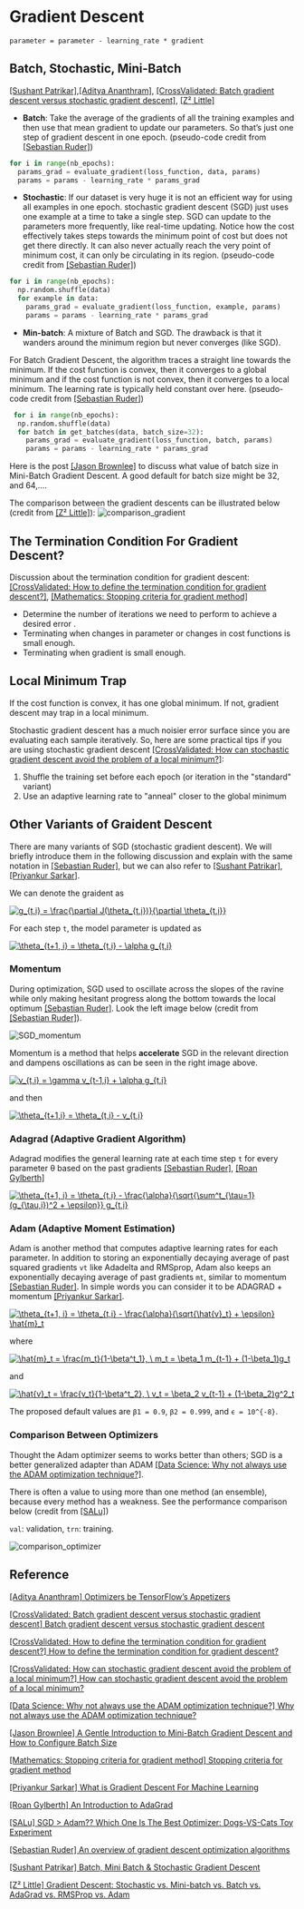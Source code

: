 
# Gradient Descent 

```
parameter = parameter - learning_rate * gradient
```

## Batch, Stochastic, Mini-Batch 

[[Sushant Patrikar]][Batch, Mini Batch & Stochastic Gradient Descent],[[Aditya Ananthram]][Optimizers be TensorFlow’s Appetizers], [[CrossValidated: Batch gradient descent versus stochastic gradient descent]][Batch gradient descent versus stochastic gradient descent], [[Z² Little]][Gradient Descent: Stochastic vs. Mini-batch vs. Batch vs. AdaGrad vs. RMSProp vs. Adam]

* **Batch**: Take the average of the gradients of all the training examples and then use that mean gradient to update our parameters. So that’s just one step of gradient descent in one epoch. (pseudo-code credit from [[Sebastian Ruder]][An overview of gradient descent optimization algorithms])

```Python
for i in range(nb_epochs):
  params_grad = evaluate_gradient(loss_function, data, params)
  params = params - learning_rate * params_grad
```

* **Stochastic**: If our dataset is very huge it is not an efficient way for using all examples in one epoch. stochastic gradient descent (SGD) just uses one example at a time to take a single step. SGD can update to the parameters more frequently, like real-time updating. Notice how the cost effectively takes steps towards the minimum point of cost but does not get there directly. It can also never actually reach the very point of minimum cost, it can only be circulating in its region. (pseudo-code credit from [[Sebastian Ruder]][An overview of gradient descent optimization algorithms])

```Python
for i in range(nb_epochs):
  np.random.shuffle(data)
  for example in data:
    params_grad = evaluate_gradient(loss_function, example, params)
    params = params - learning_rate * params_grad
```

* **Min-batch**: A mixture of Batch and SGD. The drawback is that it wanders around the minimum region but never converges (like SGD).

For Batch Gradient Descent, the algorithm traces a straight line towards the minimum. If the cost function is convex, then it converges to a global minimum and if the cost function is not convex, then it converges to a local minimum. The learning rate is typically held constant over here. (pseudo-code credit from [[Sebastian Ruder]][An overview of gradient descent optimization algorithms])

```Python
 for i in range(nb_epochs):
  np.random.shuffle(data)
  for batch in get_batches(data, batch_size=32):
    params_grad = evaluate_gradient(loss_function, batch, params)
    params = params - learning_rate * params_grad

```


Here is the post [[Jason Brownlee]][A Gentle Introduction to Mini-Batch Gradient Descent and How to Configure Batch Size] to discuss what value of batch size in Mini-Batch Gradient Descent. A good default for batch size might be 32, and 64,.... 

The comparison between the gradient descents can be illustrated below (credit from [[Z² Little]][Gradient Descent: Stochastic vs. Mini-batch vs. Batch vs. AdaGrad vs. RMSProp vs. Adam]):
![comparison_gradient](images/gradient_comparison.png)



## The Termination Condition For Gradient Descent?


Discussion about the termination condition for gradient descent: [[CrossValidated: How to define the termination condition for gradient descent?]][How can stochastic gradient descent avoid the problem of a local minimum?], [[Mathematics: Stopping criteria for gradient method]][Stopping criteria for gradient method]

* Determine the number of iterations we need to perform to achieve a desired error .
* Terminating when changes in parameter or changes in cost functions is small enough. 
* Terminating when gradient is small enough.


## Local Minimum Trap

If the cost function is convex, it has one global minimum. If not, gradient descent may trap in a local minimum.

Stochastic gradient descent has a much noisier error surface since you are evaluating each sample iteratively. So, here are some practical tips if you are using stochastic gradient descent [[CrossValidated: How can stochastic gradient descent avoid the problem of a local minimum?]][How can stochastic gradient descent avoid the problem of a local minimum?]:

1. Shuffle the training set before each epoch (or iteration in the "standard" variant)
2. Use an adaptive learning rate to "anneal" closer to the global minimum


## Other Variants of Graident Descent

There are many variants of SGD (stochastic gradient descent). We will briefly introduce them in the following discussion and explain with the same notation in [[Sebastian Ruder]][An overview of gradient descent optimization algorithms], but we can also refer to [[Sushant Patrikar]][Batch, Mini Batch & Stochastic Gradient Descent], [[Priyankur Sarkar]][What is Gradient Descent For Machine Learning].

We can denote the graident as

<a href="https://www.codecogs.com/eqnedit.php?latex=g_{t,i}&space;=&space;\frac{\partial&space;J(\theta_{t,i})}{\partial&space;\theta_{t,i}}" target="_blank"><img src="https://latex.codecogs.com/gif.latex?g_{t,i}&space;=&space;\frac{\partial&space;J(\theta_{t,i})}{\partial&space;\theta_{t,i}}" title="g_{t,i} = \frac{\partial J(\theta_{t,i})}{\partial \theta_{t,i}}" /></a>

For each step `t`, the model parameter is updated as

<a href="https://www.codecogs.com/eqnedit.php?latex=\theta_{t&plus;1,&space;i}&space;=&space;\theta_{t,i}&space;-&space;\alpha&space;g_{t,i}" target="_blank"><img src="https://latex.codecogs.com/gif.latex?\theta_{t&plus;1,&space;i}&space;=&space;\theta_{t,i}&space;-&space;\alpha&space;g_{t,i}" title="\theta_{t+1, i} = \theta_{t,i} - \alpha g_{t,i}" /></a>

### Momentum

During optimization, SGD used to oscillate across the slopes of the ravine while only making hesitant progress along the bottom towards the local optimum [[Sebastian Ruder]][An overview of gradient descent optimization algorithms]. Look the left image below (credit from [[Sebastian Ruder]][An overview of gradient descent optimization algorithms]). 

![SGD_momentum](images/SGD_momentum.png)

Momentum is a method that helps **accelerate** SGD in the relevant direction and dampens oscillations as can be seen in the right image above. 

<a href="https://www.codecogs.com/eqnedit.php?latex=v_{t,i}&space;=&space;\gamma&space;v_{t-1,i}&space;&plus;&space;\alpha&space;g_{t,i}" target="_blank"><img src="https://latex.codecogs.com/gif.latex?v_{t,i}&space;=&space;\gamma&space;v_{t-1,i}&space;&plus;&space;\alpha&space;g_{t,i}" title="v_{t,i} = \gamma v_{t-1,i} + \alpha g_{t,i}" /></a>

and then

<a href="https://www.codecogs.com/eqnedit.php?latex=\theta_{t&plus;1,i}&space;=&space;\theta_{t,i}&space;-&space;v_{t,i}" target="_blank"><img src="https://latex.codecogs.com/gif.latex?\theta_{t&plus;1,i}&space;=&space;\theta_{t,i}&space;-&space;v_{t,i}" title="\theta_{t+1,i} = \theta_{t,i} - v_{t,i}" /></a>



### Adagrad (Adaptive Gradient Algorithm)

Adagrad modifies the general learning rate at each time step `t` for every parameter θ based on the past gradients [[Sebastian Ruder]][An overview of gradient descent optimization algorithms], [[Roan Gylberth]][An Introduction to AdaGrad]

<a href="https://www.codecogs.com/eqnedit.php?latex=\theta_{t&plus;1,&space;i}&space;=&space;\theta_{t,i}&space;-&space;\frac{\alpha}{\sqrt{\sum^t_{\tau=1}(g_{\tau,i})^2&space;&plus;&space;\epsilon}}&space;g_{t,i}" target="_blank"><img src="https://latex.codecogs.com/gif.latex?\theta_{t&plus;1,&space;i}&space;=&space;\theta_{t,i}&space;-&space;\frac{\alpha}{\sqrt{\sum^t_{\tau=1}(g_{\tau,i})^2&space;&plus;&space;\epsilon}}&space;g_{t,i}" title="\theta_{t+1, i} = \theta_{t,i} - \frac{\alpha}{\sqrt{\sum^t_{\tau=1}(g_{\tau,i})^2 + \epsilon}} g_{t,i}" /></a>

### Adam (Adaptive Moment Estimation)

Adam is another method that computes adaptive learning rates for each parameter. In addition to storing an exponentially decaying average of past squared gradients `vt` like Adadelta and RMSprop, Adam also keeps an exponentially decaying average of past gradients `mt`, similar to momentum [[Sebastian Ruder]][An overview of gradient descent optimization algorithms].  In simple words you can consider it to be ADAGRAD + momentum [[Priyankur Sarkar]][What is Gradient Descent For Machine Learning].

<a href="https://www.codecogs.com/eqnedit.php?latex=\theta_{t&plus;1,&space;i}&space;=&space;\theta_{t,i}&space;-&space;\frac{\alpha}{\sqrt{\hat{v}_t}&space;&plus;&space;\epsilon}&space;\hat{m}_t" target="_blank"><img src="https://latex.codecogs.com/gif.latex?\theta_{t&plus;1,&space;i}&space;=&space;\theta_{t,i}&space;-&space;\frac{\alpha}{\sqrt{\hat{v}_t}&space;&plus;&space;\epsilon}&space;\hat{m}_t" title="\theta_{t+1, i} = \theta_{t,i} - \frac{\alpha}{\sqrt{\hat{v}_t} + \epsilon} \hat{m}_t" /></a>

where 

<a href="https://www.codecogs.com/eqnedit.php?latex=\hat{m}_t&space;=&space;\frac{m_t}{1-\beta^t_1},&space;\&space;m_t&space;=&space;\beta_1&space;m_{t-1}&space;&plus;&space;(1-\beta_1)g_t" target="_blank"><img src="https://latex.codecogs.com/gif.latex?\hat{m}_t&space;=&space;\frac{m_t}{1-\beta^t_1},&space;\&space;m_t&space;=&space;\beta_1&space;m_{t-1}&space;&plus;&space;(1-\beta_1)g_t" title="\hat{m}_t = \frac{m_t}{1-\beta^t_1}, \ m_t = \beta_1 m_{t-1} + (1-\beta_1)g_t" /></a>

and 

<a href="https://www.codecogs.com/eqnedit.php?latex=\hat{v}_t&space;=&space;\frac{v_t}{1-\beta^t_2},&space;\&space;v_t&space;=&space;\beta_2&space;v_{t-1}&space;&plus;&space;(1-\beta_2)g^2_t" target="_blank"><img src="https://latex.codecogs.com/gif.latex?\hat{v}_t&space;=&space;\frac{v_t}{1-\beta^t_2},&space;\&space;v_t&space;=&space;\beta_2&space;v_{t-1}&space;&plus;&space;(1-\beta_2)g^2_t" title="\hat{v}_t = \frac{v_t}{1-\beta^t_2}, \ v_t = \beta_2 v_{t-1} + (1-\beta_2)g^2_t" /></a>

The proposed default values are `β1 = 0.9`, `β2 = 0.999`, and `ϵ = 10^{-8}`.


### Comparison Between Optimizers

Thought the Adam optimizer seems to works better than others; SGD is a better generalized adapter than ADAM [[Data Science: Why not always use the ADAM optimization technique?]][Why not always use the ADAM optimization technique?].

There is often a value to using more than one method (an ensemble), because every method has a weakness. See the performance comparison below (credit from [[SALu]][SGD > Adam?? Which One Is The Best Optimizer: Dogs-VS-Cats Toy Experiment])

`val`: validation, `trn`: training.

![comparison_optimizer](images/comparison_optimizer.png)

## Reference



[Optimizers be TensorFlow’s Appetizers]: https://towardsdatascience.com/optimizers-be-deeps-appetizers-511f3706aa67
[[Aditya Ananthram] Optimizers be TensorFlow’s Appetizers](https://towardsdatascience.com/optimizers-be-deeps-appetizers-511f3706aa67)


[Batch gradient descent versus stochastic gradient descent]: https://stats.stackexchange.com/questions/49528/batch-gradient-descent-versus-stochastic-gradient-descent
[[CrossValidated: Batch gradient descent versus stochastic gradient descent] Batch gradient descent versus stochastic gradient descent](https://stats.stackexchange.com/questions/49528/batch-gradient-descent-versus-stochastic-gradient-descent)


[How to define the termination condition for gradient descent?]: https://stats.stackexchange.com/questions/33136/how-to-define-the-termination-condition-for-gradient-descent
[[CrossValidated: How to define the termination condition for gradient descent?] How to define the termination condition for gradient descent?](https://stats.stackexchange.com/questions/33136/how-to-define-the-termination-condition-for-gradient-descent)


[How can stochastic gradient descent avoid the problem of a local minimum?]: https://stats.stackexchange.com/questions/90874/how-can-stochastic-gradient-descent-avoid-the-problem-of-a-local-minimum
[[CrossValidated: How can stochastic gradient descent avoid the problem of a local minimum?] How can stochastic gradient descent avoid the problem of a local minimum?](https://stats.stackexchange.com/questions/90874/how-can-stochastic-gradient-descent-avoid-the-problem-of-a-local-minimum)


[Why not always use the ADAM optimization technique?]: https://datascience.stackexchange.com/questions/30344/why-not-always-use-the-adam-optimization-technique/30347
[[Data Science: Why not always use the ADAM optimization technique?] Why not always use the ADAM optimization technique?](https://datascience.stackexchange.com/questions/30344/why-not-always-use-the-adam-optimization-technique/30347)




[A Gentle Introduction to Mini-Batch Gradient Descent and How to Configure Batch Size]: https://machinelearningmastery.com/gentle-introduction-mini-batch-gradient-descent-configure-batch-size/
[[Jason Brownlee] A Gentle Introduction to Mini-Batch Gradient Descent and How to Configure Batch Size](https://machinelearningmastery.com/gentle-introduction-mini-batch-gradient-descent-configure-batch-size/)




[Stopping criteria for gradient method]: https://math.stackexchange.com/questions/1618330/stopping-criteria-for-gradient-method
[[Mathematics: Stopping criteria for gradient method] Stopping criteria for gradient method](https://math.stackexchange.com/questions/1618330/stopping-criteria-for-gradient-method)


[What is Gradient Descent For Machine Learning]: https://www.knowledgehut.com/blog/data-science/gradient-descent-in-machine-learning
[[Priyankur Sarkar] What is Gradient Descent For Machine Learning](https://www.knowledgehut.com/blog/data-science/gradient-descent-in-machine-learning)


[An Introduction to AdaGrad]: https://medium.com/konvergen/an-introduction-to-adagrad-f130ae871827
[[Roan Gylberth] An Introduction to AdaGrad](https://medium.com/konvergen/an-introduction-to-adagrad-f130ae871827)


[SGD > Adam?? Which One Is The Best Optimizer: Dogs-VS-Cats Toy Experiment]: https://shaoanlu.wordpress.com/2017/05/29/sgd-all-which-one-is-the-best-optimizer-dogs-vs-cats-toy-experiment/
[[SALu] SGD > Adam?? Which One Is The Best Optimizer: Dogs-VS-Cats Toy Experiment](https://shaoanlu.wordpress.com/2017/05/29/sgd-all-which-one-is-the-best-optimizer-dogs-vs-cats-toy-experiment/)


[An overview of gradient descent optimization algorithms]: https://ruder.io/optimizing-gradient-descent/index.html#adam
[[Sebastian Ruder] An overview of gradient descent optimization algorithms](https://ruder.io/optimizing-gradient-descent/index.html#adam)


[Batch, Mini Batch & Stochastic Gradient Descent]: https://towardsdatascience.com/batch-mini-batch-stochastic-gradient-descent-7a62ecba642a
[[Sushant Patrikar] Batch, Mini Batch & Stochastic Gradient Descent](https://towardsdatascience.com/batch-mini-batch-stochastic-gradient-descent-7a62ecba642a)


[Gradient Descent: Stochastic vs. Mini-batch vs. Batch vs. AdaGrad vs. RMSProp vs. Adam]: https://xzz201920.medium.com/gradient-descent-stochastic-vs-mini-batch-vs-batch-vs-adagrad-vs-rmsprop-vs-adam-3aa652318b0d
[[Z² Little] Gradient Descent: Stochastic vs. Mini-batch vs. Batch vs. AdaGrad vs. RMSProp vs. Adam](https://xzz201920.medium.com/gradient-descent-stochastic-vs-mini-batch-vs-batch-vs-adagrad-vs-rmsprop-vs-adam-3aa652318b0d)